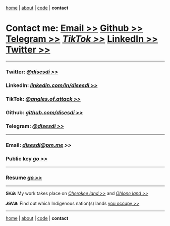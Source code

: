 [home](https://disesdi.github.io/) | [about](https://disesdi.github.io/about.html) | <a href="https://github.com/disesdi/" target="_blank" rel="noopener noreferrer">code</a> | **contact**


# Contact me: <a href="mailto:disesdi@pm.me" target="_blank" rel="noopener noreferrer">Email >></a> <a href="https://github.com/disesdi/" target="_blank" rel="noopener noreferrer">Github >></a> <a href="https://t.me/disesdi" target="_blank" rel="noopener noreferrer">Telegram >></a> *<a href="https://www.tiktok.com/@angles.of.attack?_t=8XsMLxMhCXO&_r=1" target="_blank" rel="noopener noreferrer">TikTok >></a>* <a href="https://www.linkedin.com/in/disesdi/" target="_blank" rel="noopener noreferrer">LinkedIn >></a> <a href="https://twitter.com/disesdi/" target="_blank" rel="noopener noreferrer">Twitter >></a>


-------

### Twitter: *<a href="https://twitter.com/disesdi/" target="_blank" rel="noopener noreferrer">@disesdi >></a>*


### LinkedIn: *<a href="https://www.linkedin.com/in/disesdi/" target="_blank" rel="noopener noreferrer">linkedin.com/in/disesdi >></a>*


### TikTok: *<a href="https://www.tiktok.com/@angles.of.attack?_t=8XsMLxMhCXO&_r=1" target="_blank" rel="noopener noreferrer">@angles.of.attack >></a>*


### Github: *<a href="https://github.com/disesdi" target="_blank" rel="noopener noreferrer">github.com/disesdi >> </a>*


### Telegram: *<a href="https://t.me/disesdi" target="_blank" rel="noopener noreferrer">@disesdi >></a>* 

-------

### Email: *<a href="mailto:disesdi@pm.me" target="_blank" rel="noopener noreferrer">disesdi@pm.me >></a>* 


### Public key *<a href="https://disesdi.github.io/key.html" target="_blank" rel="noopener noreferrer">go >></a>*

-------

### Resume *<a href="https://disesdi.github.io/disesdi_susanna_cox_resume.pdf" target="_blank" rel="noopener noreferrer">go >></a>*

-------


**ᎦᏙᎯ:** My work takes place on *<a href="https://ebci.com/" target="_blank" rel="noopener noreferrer">Cherokee land >></a>* and *<a href="https://indigenousengineering.github.io/about/land.html">Ohlone land >></a>*

**ᏗᎦᏙᎯ:** Find out which Indigenous nation(s) lands <a href="https://native-land.ca/" target="_blank" rel="noopener noreferrer">you occupy >> </a>


------- 

[home](https://disesdi.github.io/) | [about](https://disesdi.github.io/about.html) | <a href="https://github.com/disesdi/" target="_blank" rel="noopener noreferrer">code</a> | **contact**
